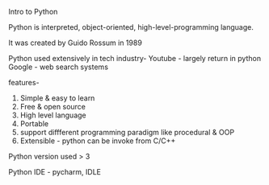 Intro to Python

Python is interpreted, object-oriented, high-level-programming language.

It was created by Guido Rossum in 1989

Python used extensively in tech industry-
Youtube - largely return in python
Google -  web search systems

features-
1. Simple & easy to learn
2. Free & open source
3. High level language
4. Portable 
5. support diffferent programming paradigm like procedural & OOP
6. Extensible - python can be invoke from C/C++

Python version used > 3

Python IDE - pycharm, IDLE
